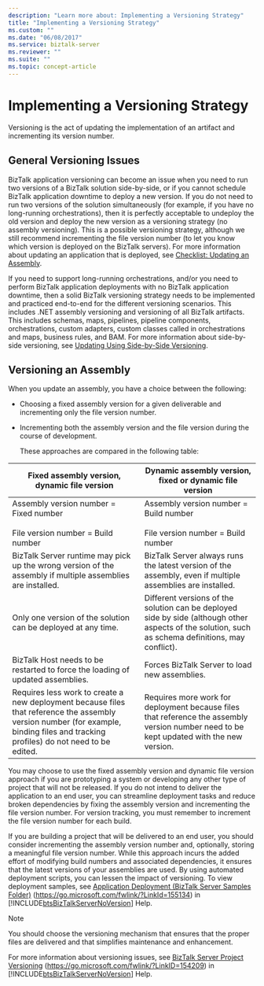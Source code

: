 ```yaml
---
description: "Learn more about: Implementing a Versioning Strategy"
title: "Implementing a Versioning Strategy"
ms.custom: ""
ms.date: "06/08/2017"
ms.service: biztalk-server
ms.reviewer: ""
ms.suite: ""
ms.topic: concept-article
---
```

# Implementing a Versioning Strategy
Versioning is the act of updating the implementation of an artifact and incrementing its version number.

## General Versioning Issues
 BizTalk application versioning can become an issue when you need to run two versions of a BizTalk solution side-by-side, or if you cannot schedule BizTalk application downtime to deploy a new version. If you do not need to run two versions of the solution simultaneously (for example, if you have no long-running orchestrations), then it is perfectly acceptable to undeploy the old version and deploy the new version as a versioning strategy (no assembly versioning). This is a possible versioning strategy, although we still recommend incrementing the file version number (to let you know which version is deployed on the BizTalk servers). For more information about updating an application that is deployed, see [Checklist: Updating an Assembly](../technical-guides/checklist-updating-an-assembly.md).

 If you need to support long-running orchestrations, and/or you need to perform BizTalk application deployments with no BizTalk application downtime, then a solid BizTalk versioning strategy needs to be implemented and practiced end-to-end for the different versioning scenarios. This includes .NET assembly versioning and versioning of all BizTalk artifacts. This includes schemas, maps, pipelines, pipeline components, orchestrations, custom adapters, custom classes called in orchestrations and maps, business rules, and BAM. For more information about side-by-side versioning, see [Updating Using Side-by-Side Versioning](../technical-guides/updating-using-side-by-side-versioning.md).

## Versioning an Assembly
 When you update an assembly, you have a choice between the following:

- Choosing a fixed assembly version for a given deliverable and incrementing only the file version number.

- Incrementing both the assembly version and the file version during the course of development.

  These approaches are compared in the following table:

|**Fixed assembly version, dynamic file version**|**Dynamic assembly version, fixed or dynamic file version**|
|------------------------------------------------------|-----------------------------------------------------------------|
|Assembly version number = Fixed number<br /><br /> File version number = Build number|Assembly version number = Build number<br /><br /> File version number = Build number|
|BizTalk Server runtime may pick up the wrong version of the assembly if multiple assemblies are installed.|BizTalk Server always runs the latest version of the assembly, even if multiple assemblies are installed.|
|Only one version of the solution can be deployed at any time.|Different versions of the solution can be deployed side by side (although other aspects of the solution, such as schema definitions, may conflict).|
|BizTalk Host needs to be restarted to force the loading of updated assemblies.|Forces BizTalk Server to load new assemblies.|
|Requires less work to create a new deployment because files that reference the assembly version number (for example, binding files and tracking profiles) do not need to be edited.|Requires more work for deployment because files that reference the assembly version number need to be kept updated with the new version.|

 You may choose to use the fixed assembly version and dynamic file version approach if you are prototyping a system or developing any other type of project that will not be released. If you do not intend to deliver the application to an end user, you can streamline deployment tasks and reduce broken dependencies by fixing the assembly version and incrementing the file version number. For version tracking, you must remember to increment the file version number for each build.

 If you are building a project that will be delivered to an end user, you should consider incrementing the assembly version number and, optionally, storing a meaningful file version number. While this approach incurs the added effort of modifying build numbers and associated dependencies, it ensures that the latest versions of your assemblies are used. By using automated deployment scripts, you can lessen the impact of versioning. To view deployment samples, see [Application Deployment (BizTalk Server Samples Folder)](../core/application-deployment-biztalk-server-samples-folder.md) (<https://go.microsoft.com/fwlink/?LinkId=155134>) in [!INCLUDE[btsBizTalkServerNoVersion](../includes/btsbiztalkservernoversion-md.md)] Help.

> [!NOTE]
>  You should choose the versioning mechanism that ensures that the proper files are delivered and that simplifies maintenance and enhancement.

 For more information about versioning issues, see [BizTalk Server Project Versioning](../core/biztalk-server-project-versioning.md) (<https://go.microsoft.com/fwlink/?LinkID=154209>) in [!INCLUDE[btsBizTalkServerNoVersion](../includes/btsbiztalkservernoversion-md.md)] Help.
